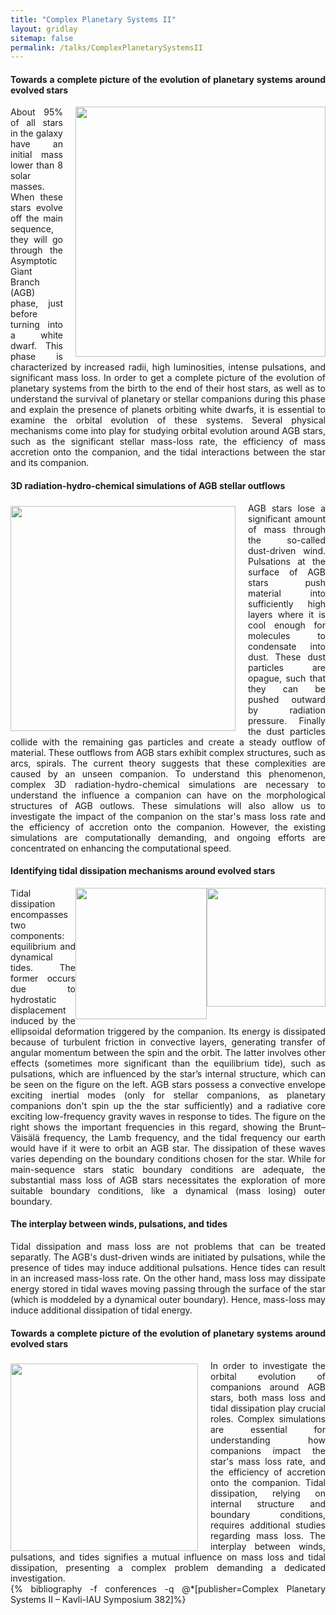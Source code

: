 ```yaml
---
title: "Complex Planetary Systems II"
layout: gridlay
sitemap: false
permalink: /talks/ComplexPlanetarySystemsII
---
```


<div class="jumbotron">
<div class="col-md-12 col-sm-12" style="text-align:justify">
<h4>Towards a complete picture of the evolution of planetary systems around evolved stars</h4>
<img src="{{site.url}}{{site.baseurl}}/images/Talks/ComplexPlanetarySystemsII/HRsite_transp.png" style="width:400px; min-width:39%; max-width:100%; margin-left:20px; margin-right:0px; margin-bottom:0px; margin-top:0px;" align="right"/>
About 95% of all stars in the galaxy have an initial mass lower than 8 solar masses. When these stars evolve off the main sequence, they will go through the Asymptotic Giant Branch (AGB) phase, just before turning into a white dwarf.  This phase is characterized by increased radii, high luminosities, intense pulsations, and significant mass loss. In order to get a complete picture of the evolution of planetary systems from the birth to the end of their host stars, as well as to understand the survival of planetary or stellar companions during this phase and explain the presence of planets orbiting white dwarfs, it is essential to examine the orbital evolution of these systems. Several physical mechanisms come into play for studying orbital evolution around AGB stars, such as the significant stellar mass-loss rate, the efficiency of mass accretion onto the companion, and the tidal interactions between the star and its companion.
</div>
</div>


<div class="jumbotron">
<div class="col-md-12 col-sm-12" style="text-align:justify">
<h4>3D radiation-hydro-chemical simulations of AGB stellar outflows</h4>
<img src="{{site.url}}{{site.baseurl}}/images/Research/2Dplotrho_orbital2.png" style="width:360px; min-width:30%; max-width:100%; margin-left:0px; margin-right:20px; margin-bottom:0px; margin-top:5px;" align="left"/>
AGB stars lose a significant amount of mass through the so-called dust-driven wind. Pulsations at the surface of AGB stars push material into sufficiently high layers where it is cool enough for molecules to condensate into dust. These dust particles are opague, such that they can be pushed outward by radiation pressure. Finally the dust particles collide with the remaining gas particles and create a steady outflow of material. These outflows from AGB stars exhibit complex structures, such as arcs, spirals. The current theory suggests that these complexities are caused by an unseen companion. To understand this phenomenon, complex 3D radiation-hydro-chemical simulations are necessary to understand the influence a companion can have on the morphological structures of AGB outlows. These simulations will also allow us to investigate the impact of the companion on the star's mass loss rate and the efficiency of accretion onto the companion. However, the existing simulations are computationally demanding, and ongoing efforts are concentrated on enhancing the computational speed.

</div>
</div>


<div class="jumbotron">
<div class="col-md-12 col-sm-12" style="text-align:justify">
<h4>Identifying tidal dissipation mechanisms around evolved stars</h4>
<img src="{{site.url}}{{site.baseurl}}/images/Talks/ComplexPlanetarySystemsII/NS_0051.png" style="width:190px; min-width:19%; max-width:41%; margin-left:0px; margin-right:0px; margin-bottom:-30px; margin-top:0px;" align="right"/>
<img src="{{site.url}}{{site.baseurl}}/images/Talks/ComplexPlanetarySystemsII/geogebra-export.png" style="width:210px; min-width:21%; max-width:59%; margin-left:0px; margin-right:0px; margin-bottom:0px; margin-top:0px;" align="right"/>
Tidal dissipation encompasses two components: equilibrium and dynamical tides. The former occurs due to hydrostatic displacement induced by the ellipsoidal deformation triggered by the companion. Its energy is dissipated because of turbulent friction in convective layers, generating transfer of angular momentum between the spin and the orbit. The latter involves other effects (sometimes more significant than the equilibrium tide), such as pulsations, which are influenced by the star’s internal structure, which can be seen on the figure on the left. AGB stars possess a convective envelope exciting inertial modes (only for stellar companions, as planetary companions don't spin up the the star sufficiently) and a radiative core exciting low-frequency gravity waves in response to tides. The figure on the right shows the important frequencies in this regard, showing the Brunt–Väisälä frequency, the Lamb frequency, and the tidal frequency our earth would have if it were to orbit an AGB star. The dissipation of these waves varies depending on the boundary conditions chosen for the star. While for main-sequence stars static boundary conditions are adequate, the substantial mass loss of AGB stars necessitates the exploration of more suitable boundary conditions, like a dynamical (mass losing) outer boundary.
</div>
</div>

<div class="jumbotron">
<div class="col-md-12 col-sm-12" style="text-align:justify">
<h4>The interplay between winds, pulsations, and tides</h4>
Tidal dissipation and mass loss are not problems that can be treated separatly. The AGB's dust-driven winds are initiated by pulsations, while the presence of tides may induce additional pulsations. Hence tides can result in an increased mass-loss rate. On the other hand, mass loss may dissipate energy stored in tidal waves moving passing through the surface of the star (which is moddeled by a dynamical outer boundary). Hence, mass-loss may induce additional dissipation of tidal energy.
</div>
</div>


<div class="jumbotron">
<div class="col-md-12 col-sm-12" style="text-align:justify">
<h4>Towards a complete picture of the evolution of planetary systems around evolved stars</h4>
<img src="{{site.url}}{{site.baseurl}}/images/Talks/ComplexPlanetarySystemsII/StarPlanet.jpg" style="width:300px; min-width:30%; max-width:100%; margin-left:0px; margin-right:20px; margin-bottom:0px; margin-top:5px;" align="left"/>
In order to investigate the orbital evolution of companions around AGB stars, both mass loss and tidal dissipation play crucial roles. Complex simulations are essential for understanding how companions impact the star's mass loss rate, and the efficiency of accretion onto the companion. Tidal dissipation, relying on internal structure and boundary conditions, requires additional studies regarding mass loss. The interplay between winds, pulsations, and tides signifies a mutual influence on mass loss and tidal dissipation, presenting a complex problem demanding a dedicated investigation.
</div>
</div>

<div class="jumbotron">
<div class="col-md-12 col-sm-12" style="text-align:justify">
{% bibliography -f conferences -q @*[publisher=Complex Planetary Systems II – Kavli-IAU Symposium 382]%}
</div>
</div>